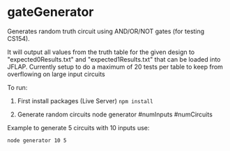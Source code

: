 # gateGenerator
Generates random truth circuit using AND/OR/NOT gates (for testing CS154).

It will output all values from the truth table for the given design to 
"expected0Results.txt" and "expected1Results.txt"
that can be loaded into JFLAP.
Currently setup to do a maximum of 20 tests per table to keep from
overflowing on large input circuits

To run:
1. First install packages (Live Server)
```npm install```

2. Generate random circuits
node generator #numInputs #numCircuits

Example to generate 5 circuits with 10 inputs use:
```
node generator 10 5
```
